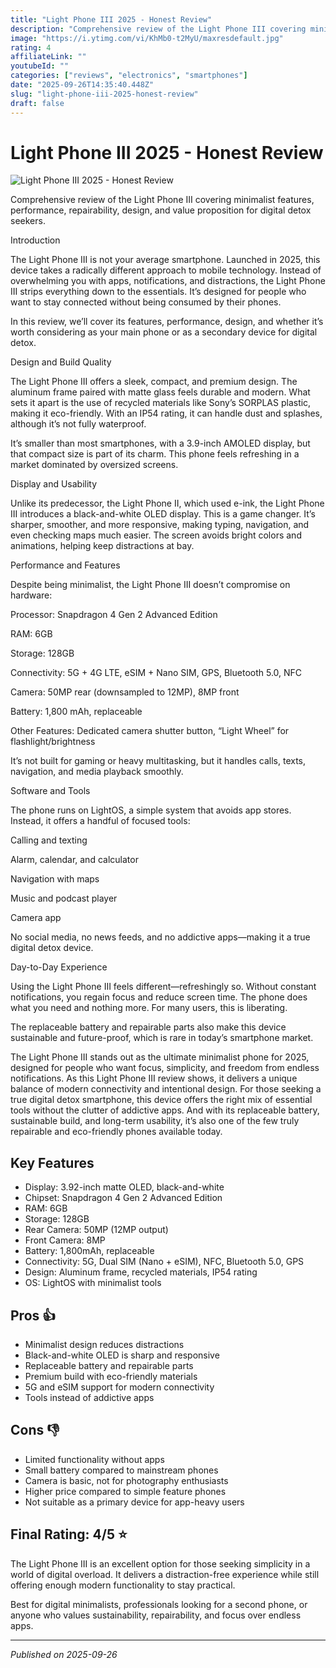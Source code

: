 ```yaml
---
title: "Light Phone III 2025 - Honest Review"
description: "Comprehensive review of the Light Phone III covering minimalist features, performance, repairability, design, and value proposition for digital detox seekers."
image: "https://i.ytimg.com/vi/KhMb0-t2MyU/maxresdefault.jpg"
rating: 4
affiliateLink: ""
youtubeId: ""
categories: ["reviews", "electronics", "smartphones"]
date: "2025-09-26T14:35:40.448Z"
slug: "light-phone-iii-2025-honest-review"
draft: false
---
```


# Light Phone III 2025 - Honest Review

![Light Phone III 2025 - Honest Review](https://i.ytimg.com/vi/KhMb0-t2MyU/maxresdefault.jpg)

Comprehensive review of the Light Phone III covering minimalist features, performance, repairability, design, and value proposition for digital detox seekers.

Introduction

The Light Phone III is not your average smartphone. Launched in 2025, this device takes a radically different approach to mobile technology. Instead of overwhelming you with apps, notifications, and distractions, the Light Phone III strips everything down to the essentials. It’s designed for people who want to stay connected without being consumed by their phones.

In this review, we’ll cover its features, performance, design, and whether it’s worth considering as your main phone or as a secondary device for digital detox.

Design and Build Quality

The Light Phone III offers a sleek, compact, and premium design. The aluminum frame paired with matte glass feels durable and modern. What sets it apart is the use of recycled materials like Sony’s SORPLAS plastic, making it eco-friendly. With an IP54 rating, it can handle dust and splashes, although it’s not fully waterproof.

It’s smaller than most smartphones, with a 3.9-inch AMOLED display, but that compact size is part of its charm. This phone feels refreshing in a market dominated by oversized screens.

Display and Usability

Unlike its predecessor, the Light Phone II, which used e-ink, the Light Phone III introduces a black-and-white OLED display. This is a game changer. It’s sharper, smoother, and more responsive, making typing, navigation, and even checking maps much easier. The screen avoids bright colors and animations, helping keep distractions at bay.

Performance and Features

Despite being minimalist, the Light Phone III doesn’t compromise on hardware:

Processor: Snapdragon 4 Gen 2 Advanced Edition

RAM: 6GB

Storage: 128GB

Connectivity: 5G + 4G LTE, eSIM + Nano SIM, GPS, Bluetooth 5.0, NFC

Camera: 50MP rear (downsampled to 12MP), 8MP front

Battery: 1,800 mAh, replaceable

Other Features: Dedicated camera shutter button, “Light Wheel” for flashlight/brightness

It’s not built for gaming or heavy multitasking, but it handles calls, texts, navigation, and media playback smoothly.

Software and Tools

The phone runs on LightOS, a simple system that avoids app stores. Instead, it offers a handful of focused tools:

Calling and texting

Alarm, calendar, and calculator

Navigation with maps

Music and podcast player

Camera app

No social media, no news feeds, and no addictive apps—making it a true digital detox device.

Day-to-Day Experience

Using the Light Phone III feels different—refreshingly so. Without constant notifications, you regain focus and reduce screen time. The phone does what you need and nothing more. For many users, this is liberating.

The replaceable battery and repairable parts also make this device sustainable and future-proof, which is rare in today’s smartphone market.

The Light Phone III stands out as the ultimate minimalist phone for 2025, designed for people who want focus, simplicity, and freedom from endless notifications. As this Light Phone III review shows, it delivers a unique balance of modern connectivity and intentional design. For those seeking a true digital detox smartphone, this device offers the right mix of essential tools without the clutter of addictive apps. And with its replaceable battery, sustainable build, and long-term usability, it’s also one of the few truly repairable and eco-friendly phones available today.


## Key Features

- Display: 3.92-inch matte OLED, black-and-white
- Chipset: Snapdragon 4 Gen 2 Advanced Edition
- RAM: 6GB
- Storage: 128GB
- Rear Camera: 50MP (12MP output)
- Front Camera: 8MP
- Battery: 1,800mAh, replaceable
- Connectivity: 5G, Dual SIM (Nano + eSIM), NFC, Bluetooth 5.0, GPS
- Design: Aluminum frame, recycled materials, IP54 rating
- OS: LightOS with minimalist tools



## Pros 👍

- Minimalist design reduces distractions
- Black-and-white OLED is sharp and responsive
- Replaceable battery and repairable parts
- Premium build with eco-friendly materials
- 5G and eSIM support for modern connectivity
- Tools instead of addictive apps



## Cons 👎

- Limited functionality without apps
- Small battery compared to mainstream phones
- Camera is basic, not for photography enthusiasts
- Higher price compared to simple feature phones
- Not suitable as a primary device for app-heavy users


## Final Rating: 4/5 ⭐

The Light Phone III is an excellent option for those seeking simplicity in a world of digital overload. It delivers a distraction-free experience while still offering enough modern functionality to stay practical.

Best for digital minimalists, professionals looking for a second phone, or anyone who values sustainability, repairability, and focus over endless apps.

---

*Published on 2025-09-26*
